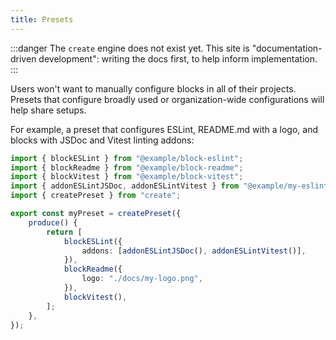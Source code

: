 ```yaml
---
title: Presets
---
```


:::danger
The `create` engine does not exist yet.
This site is "documentation-driven development": writing the docs first, to help inform implementation.
:::

Users won't want to manually configure blocks in all of their projects.
Presets that configure broadly used or organization-wide configurations will help share setups.

For example, a preset that configures ESLint, README.md with a logo, and blocks with JSDoc and Vitest linting addons:

```ts
import { blockESLint } from "@example/block-eslint";
import { blockReadme } from "@example/block-readme";
import { blockVitest } from "@example/block-vitest";
import { addonESLintJSDoc, addonESLintVitest } from "@example/my-eslint-addons";
import { createPreset } from "create";

export const myPreset = createPreset({
	produce() {
		return [
			blockESLint({
				addons: [addonESLintJSDoc(), addonESLintVitest()],
			}),
			blockReadme({
				logo: "./docs/my-logo.png",
			}),
			blockVitest(),
		];
	},
});
```
